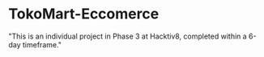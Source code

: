 # TokoMart-Eccomerce
"This is an individual project in Phase 3 at Hacktiv8, completed within a 6-day timeframe."
